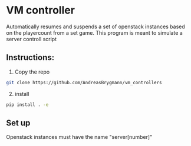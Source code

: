 # VM controller
Automatically resumes and suspends a set of openstack instances based on the playercount from a set game.
This program is meant to simulate a server controll script
## Instructions:
1. Copy the repo
```bash
git clone https://github.com/AndreasBrygmann/vm_controllers
```

2. install
```bash
pip install . -e
```

## Set up
Openstack instances must have the name "server[number]"

